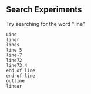 ## Search Experiments
Try searching for the word "line"

```
Line
liner
lines
line 5
line-7
line72
line73.4
end of line
end-of-line
outline
linear

